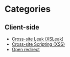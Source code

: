 # Categories

## Client-side

* [Cross-site Leak (XSLeak)](xsleak.md)
* [Cross-site Scripting (XSS)](xss.md)
* [Open redirect](open-redirect.md)